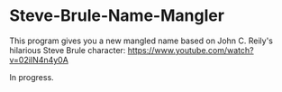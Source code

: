 # Steve-Brule-Name-Mangler
This program gives you a new mangled name based on John C. Reily's hilarious Steve Brule character: https://www.youtube.com/watch?v=02iIN4n4y0A

In progress.
